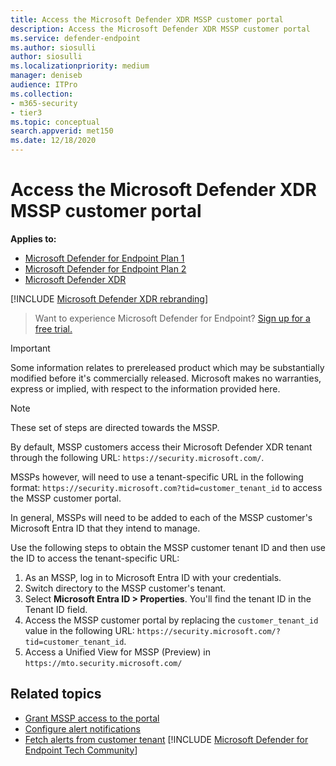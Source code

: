 ```yaml
---
title: Access the Microsoft Defender XDR MSSP customer portal
description: Access the Microsoft Defender XDR MSSP customer portal
ms.service: defender-endpoint
ms.author: siosulli
author: siosulli
ms.localizationpriority: medium
manager: deniseb
audience: ITPro
ms.collection: 
- m365-security
- tier3
ms.topic: conceptual
search.appverid: met150
ms.date: 12/18/2020
---
```


# Access the Microsoft Defender XDR MSSP customer portal

**Applies to:**

- [Microsoft Defender for Endpoint Plan 1](../microsoft-defender-endpoint.md)
- [Microsoft Defender for Endpoint Plan 2](../microsoft-defender-endpoint.md)
- [Microsoft Defender XDR](/defender-xdr)

[!INCLUDE [Microsoft Defender XDR rebranding](../includes/microsoft-defender.md)]

> Want to experience Microsoft Defender for Endpoint? [Sign up for a free trial.](https://signup.microsoft.com/create-account/signup?products=7f379fee-c4f9-4278-b0a1-e4c8c2fcdf7e&ru=https://aka.ms/MDEp2OpenTrial?ocid=docs-mssp-support-abovefoldlink)

> [!IMPORTANT]
> Some information relates to prereleased product which may be substantially modified before it's commercially released. Microsoft makes no warranties, express or implied, with respect to the information provided here.

> [!NOTE]
> These set of steps are directed towards the MSSP.

By default, MSSP customers access their Microsoft Defender XDR tenant through the following URL: `https://security.microsoft.com/`.

MSSPs however, will need to use a tenant-specific URL in the following format: `https://security.microsoft.com?tid=customer_tenant_id` to access the MSSP customer portal.

In general, MSSPs will need to be added to each of the MSSP customer's Microsoft Entra ID that they intend to manage.

Use the following steps to obtain the MSSP customer tenant ID and then use the ID to access the tenant-specific URL:

1. As an MSSP, log in to Microsoft Entra ID with your credentials.
2. Switch directory to the MSSP customer's tenant.
3. Select **Microsoft Entra ID > Properties**. You'll find the tenant ID in the Tenant ID field.
4. Access the MSSP customer portal by replacing the `customer_tenant_id` value in the following URL: `https://security.microsoft.com/?tid=customer_tenant_id`.
5. Access a Unified View for MSSP (Preview) in `https://mto.security.microsoft.com/`

## Related topics

- [Grant MSSP access to the portal](grant-mssp-access.md)
- [Configure alert notifications](configure-mssp-notifications.md)
- [Fetch alerts from customer tenant](api/fetch-alerts-mssp.md)
[!INCLUDE [Microsoft Defender for Endpoint Tech Community](../includes/defender-mde-techcommunity.md)]
